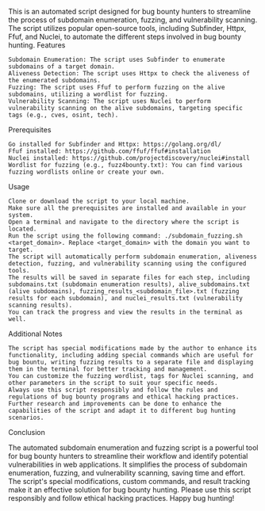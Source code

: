 
This is an automated script designed for bug bounty hunters to streamline the process of subdomain enumeration, fuzzing, and vulnerability scanning. The script utilizes popular open-source tools, including Subfinder, Httpx, Ffuf, and Nuclei, to automate the different steps involved in bug bounty hunting.
Features

    Subdomain Enumeration: The script uses Subfinder to enumerate subdomains of a target domain.
    Aliveness Detection: The script uses Httpx to check the aliveness of the enumerated subdomains.
    Fuzzing: The script uses Ffuf to perform fuzzing on the alive subdomains, utilizing a wordlist for fuzzing.
    Vulnerability Scanning: The script uses Nuclei to perform vulnerability scanning on the alive subdomains, targeting specific tags (e.g., cves, osint, tech).

Prerequisites

    Go installed for Subfinder and Httpx: https://golang.org/dl/
    Ffuf installed: https://github.com/ffuf/ffuf#installation
    Nuclei installed: https://github.com/projectdiscovery/nuclei#install
    Wordlist for fuzzing (e.g., fuzz4bounty.txt): You can find various fuzzing wordlists online or create your own.

Usage

    Clone or download the script to your local machine.
    Make sure all the prerequisites are installed and available in your system.
    Open a terminal and navigate to the directory where the script is located.
    Run the script using the following command: ./subdomain_fuzzing.sh <target_domain>. Replace <target_domain> with the domain you want to target.
    The script will automatically perform subdomain enumeration, aliveness detection, fuzzing, and vulnerability scanning using the configured tools.
    The results will be saved in separate files for each step, including subdomains.txt (subdomain enumeration results), alive_subdomains.txt (alive subdomains), fuzzing_results_<subdomain_file>.txt (fuzzing results for each subdomain), and nuclei_results.txt (vulnerability scanning results).
    You can track the progress and view the results in the terminal as well.

Additional Notes

    The script has special modifications made by the author to enhance its functionality, including adding special commands which are useful for bug bountu, writing fuzzing results to a separate file and displaying them in the terminal for better tracking and management.
    You can customize the fuzzing wordlist, tags for Nuclei scanning, and other parameters in the script to suit your specific needs.
    Always use this script responsibly and follow the rules and regulations of bug bounty programs and ethical hacking practices.
    Further research and improvements can be done to enhance the capabilities of the script and adapt it to different bug hunting scenarios.

Conclusion

The automated subdomain enumeration and fuzzing script is a powerful tool for bug bounty hunters to streamline their workflow and identify potential vulnerabilities in web applications. It simplifies the process of subdomain enumeration, fuzzing, and vulnerability scanning, saving time and effort. The script's special modifications, custom commands, and result tracking make it an effective solution for bug bounty hunting. Please use this script responsibly and follow ethical hacking practices. Happy bug hunting!
